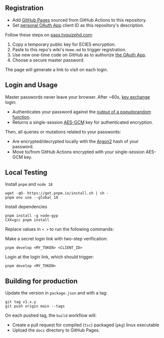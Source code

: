 ## Registration

- Add [GitHub Pages](../../settings/pages) sourced from GitHub Actions to this repository.
- Set [personal OAuth App](https://github.com/settings/developers) client ID as this repository's description.

Follow these steps on [pass.tvquizphd.com](https://pass.tvquizphd.com):

1. Copy a temporary public key for ECIES encryption.
2. Paste to this repo's wiki's `Home.md` to trigger registration.
3. Use new one-time code on GitHub as to authorize [the OAuth App](https://github.com/settings/applications).
4. Choose a secure master password.

The page will generate a link to visit on each login.

## Login and Usage

Master passwords never leave your browser. After ~60s, [key exchange][PAKE] login:

- Authenticates your password against the [output of a pseudorandom function][OPRF].
- Returns a single-session [AES-GCM][GCM] key for authenticated encryption.

Then, all queries or mutations related to your passwords:

- Are encrypted/decrypted locally with the [Argon2][Argon2] hash of your password.
- Move to/from GitHub Actions encrypted with your single-session AES-GCM key.

## Local Testing

Install `pnpm` and `node 18`

```
wget -qO- https://get.pnpm.io/install.sh | sh -
pnpm env use --global 18
```

Install dependencies

```
pnpm install -g node-gyp
CXX=gcc pnpm install
```

Replace values in `< >` to run the following commands:

Make a secret login link with two-step verification:

```
pnpm develop <MY_TOKEN> <CLIENT_ID>
```

Login at the login link, which should trigger:

```
pnpm develop <MY_TOKEN>
```

## Building for production 

Update the version in `package.json` and with a tag:

```
git tag v1.x.y
git push origin main --tags
```
On each pushed tag, the `build` workflow will:

- Create a pull request for compiled (`tsc`) packaged (`pkg`) linux executable
- Upload the `docs` directory to GitHub Pages.

[PAKE]: https://blog.cloudflare.com/opaque-oblivious-passwords/
[OPRF]: https://www.npmjs.com/package/oprf#security-guarantees
[Argon2]: https://github.com/p-h-c/phc-winner-argon2
[GCM]: https://www.aes-gcm.com/
